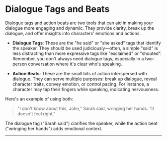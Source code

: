 # Dialogue Tags and Beats

Dialogue tags and action beats are two tools that can aid in making your dialogue more engaging and dynamic. They provide clarity, break up the dialogue, and offer insights into characters' emotions and actions.

- **Dialogue Tags**: These are the "he said" or "she asked" tags that identify the speaker. They should be used judiciously—often, a simple "said" is less distracting than more expressive tags like "exclaimed" or "shouted". Remember, you don't always need dialogue tags, especially in a two-person conversation where it's clear who's speaking.

- **Action Beats**: These are the small bits of action interspersed with dialogue. They can serve multiple purposes: break up dialogue, reveal character traits, convey emotion, or control pacing. For instance, a character may tap their fingers while speaking, indicating nervousness.

Here's an example of using both:

> "I don't know about this, John," Sarah said, wringing her hands. "It doesn't feel right."

The dialogue tag ("Sarah said") clarifies the speaker, while the action beat ("wringing her hands") adds emotional context.

---
